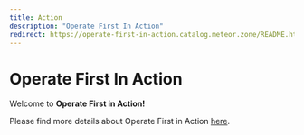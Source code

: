 ```yaml
---
title: Action
description: "Operate First In Action"
redirect: https://operate-first-in-action.catalog.meteor.zone/README.html
---
```


# Operate First In Action

Welcome to **Operate First in Action!**

Please find more details about Operate First in Action [here](https://operate-first-in-action.catalog.meteor.zone/README.html).